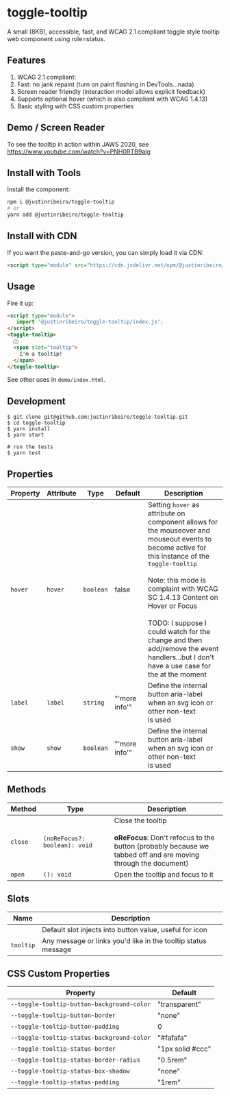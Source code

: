 # toggle-tooltip

A small (8KB), accessible, fast, and WCAG 2.1 compliant toggle style tooltip web component using role=status.

## Features
1. WCAG 2.1 compliant:
2. Fast: no jank repaint (turn on paint flashing in DevTools...nada)
3. Screen reader friendly (interaction model allows explicit feedback)
4. Supports optional hover (which is also compliant with WCAG 1.4.13)
5. Basic styling with CSS custom properties

## Demo /  Screen Reader
To see the tooltip in action within JAWS 2020, see
https://www.youtube.com/watch?v=PNH0RTB9alg

## Install with Tools
Install the component:
```sh
npm i @justinribeiro/toggle-tooltip
# or
yarn add @justinribeiro/toggle-tooltip
```
## Install with CDN

If you want the paste-and-go version, you can simply load it via CDN:

```html
<script type="module" src="https://cdn.jsdelivr.net/npm/@justinribeiro/toggle-tooltip@1.0.3/dist/index.js">
```

## Usage

Fire it up:
```html
<script type="module">
   import '@justinribeiro/toggle-tooltip/index.js';
</script>
<toggle-tooltip>
  ⓘ
  <span slot="tooltip">
    I'm a tooltip!
  </span>
</toggle-tooltip>
```

See other uses in `demo/index.html`.

## Development
```
$ git clone git@github.com:justinribeiro/toggle-tooltip.git
$ cd toggle-tooltip
$ yarn install
$ yarn start

# run the tests
$ yarn test
```

## Properties

| Property | Attribute | Type      | Default       | Description                                      |
|----------|-----------|-----------|---------------|--------------------------------------------------|
| `hover`  | `hover`   | `boolean` | false         | Setting `hover` as attribute on component allows for the mouseover and<br />mouseout events to become active for this instance of the `toggle-tooltip`<br /><br />Note: this mode is complaint with WCAG SC 1.4.13 Content on Hover or Focus<br /><br />TODO: I suppose I could watch for the change and then add/remove the event<br />handlers...but I don't have a use case for the at the moment |
| `label`  | `label`   | `string`  | "'more info'" | Define the internal button aria-label when an svg icon or other non-text<br />is used |
| `show`   | `show`    | `boolean` | "'more info'" | Define the internal button aria-label when an svg icon or other non-text<br />is used |

## Methods

| Method  | Type                          | Description                                      |
|---------|-------------------------------|--------------------------------------------------|
| `close` | `(noReFocus?: boolean): void` | Close the tooltip<br /><br />**oReFocus**: Don't refocus to the button (probably because we<br />tabbed off and are moving through the document) |
| `open`  | `(): void`                    | Open the tooltip and focus to it                 |

## Slots

| Name      | Description                                      |
|-----------|--------------------------------------------------|
|           | Default slot injects into button value, useful for icon |
| `tooltip` | Any message or links you'd like in the tooltip status message |

## CSS Custom Properties

| Property                                   | Default          |
|--------------------------------------------|------------------|
| `--toggle-tooltip-button-background-color` | "transparent"    |
| `--toggle-tooltip-button-border`           | "none"           |
| `--toggle-tooltip-button-padding`          | 0                |
| `--toggle-tooltip-status-background-color` | "#fafafa"        |
| `--toggle-tooltip-status-border`           | "1px solid #ccc" |
| `--toggle-tooltip-status-border-radius`    | "0.5rem"         |
| `--toggle-tooltip-status-box-shadow`       | "none"           |
| `--toggle-tooltip-status-padding`          | "1rem"           |
